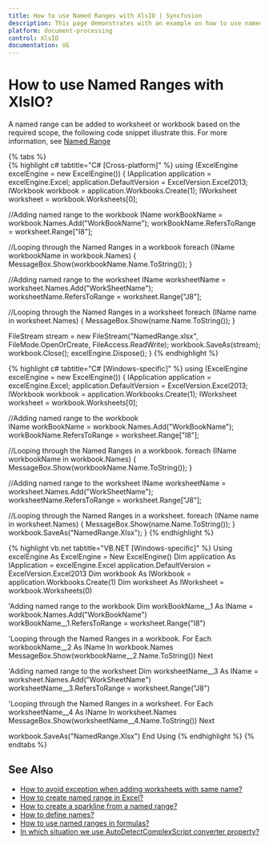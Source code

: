 ```yaml
---
title: How to use Named Ranges with XlsIO | Syncfusion
description: This page demonstrates with an example on how to use named ranges in Syncfusion .NET Excel library (XlsIO).
platform: document-processing
control: XlsIO
documentation: UG
---
```


# How to use Named Ranges with XlsIO?

A named range can be added to worksheet or workbook based on the required scope, the following code snippet illustrate this. For more information, see [Named Range](https://support.microsoft.com/en-us/office/define-and-use-names-in-formulas-4d0f13ac-53b7-422e-afd2-abd7ff379c64?ui=en-us&rs=en-us&ad=us)

{% tabs %}  
{% highlight c# tabtitle="C# [Cross-platform]" %}
using (ExcelEngine excelEngine = new ExcelEngine())
{
  IApplication application = excelEngine.Excel;
  application.DefaultVersion = ExcelVersion.Excel2013;
  IWorkbook workbook = application.Workbooks.Create(1);
  IWorksheet worksheet = workbook.Worksheets[0];

  //Adding named range to the workbook
  IName workBookName = workbook.Names.Add("WorkBookName");
  workBookName.RefersToRange = worksheet.Range["I8"];

  //Looping through the Named Ranges in a workbook
  foreach (IName workbookName in workbook.Names)
  {
    MessageBox.Show(workbookName.Name.ToString());
  }

  //Adding named range to the worksheet
  IName worksheetName = worksheet.Names.Add("WorkSheetName");
  worksheetName.RefersToRange = worksheet.Range["J8"];

  //Looping through the Named Ranges in a worksheet
  foreach (IName name in worksheet.Names)
  {
    MessageBox.Show(name.Name.ToString());
  }

  FileStream stream = new FileStream("NamedRange.xlsx", FileMode.OpenOrCreate, FileAccess.ReadWrite);
  workbook.SaveAs(stream);
  workbook.Close();
  excelEngine.Dispose();
}
{% endhighlight %}

{% highlight c# tabtitle="C# [Windows-specific]" %}
using (ExcelEngine excelEngine = new ExcelEngine())
{
  IApplication application = excelEngine.Excel;
  application.DefaultVersion = ExcelVersion.Excel2013;
  IWorkbook workbook = application.Workbooks.Create(1);
  IWorksheet worksheet = workbook.Worksheets[0];

  //Adding named range to the workbook            
  IName workBookName = workbook.Names.Add("WorkBookName");
  workBookName.RefersToRange = worksheet.Range["I8"];

  //Looping through the Named Ranges in a workbook.
  foreach (IName workbookName in workbook.Names)
  {
    MessageBox.Show(workbookName.Name.ToString());
  }

  //Adding named range to the worksheet
  IName worksheetName = worksheet.Names.Add("WorkSheetName");
  worksheetName.RefersToRange = worksheet.Range["J8"];

  //Looping through the Named Ranges in a worksheet.
  foreach (IName name in worksheet.Names)
  {
    MessageBox.Show(name.Name.ToString());
  }
  workbook.SaveAs("NamedRange.Xlsx");
}
{% endhighlight %}

{% highlight vb.net tabtitle="VB.NET [Windows-specific]" %}
Using excelEngine As ExcelEngine = New ExcelEngine()
  Dim application As IApplication = excelEngine.Excel
  application.DefaultVersion = ExcelVersion.Excel2013
  Dim workbook As IWorkbook = application.Workbooks.Create(1)
  Dim worksheet As IWorksheet = workbook.Worksheets(0)

  'Adding named range to the workbook
  Dim workBookName__1 As IName = workbook.Names.Add("WorkBookName")
  workBookName__1.RefersToRange = worksheet.Range("I8")

 'Looping through the Named Ranges in a workbook.
  For Each workbookName__2 As IName In workbook.Names
    MessageBox.Show(workbookName__2.Name.ToString())
  Next

  'Adding named range to the worksheet
  Dim worksheetName__3 As IName = worksheet.Names.Add("WorkSheetName")
  worksheetName__3.RefersToRange = worksheet.Range("J8")

  'Looping through the Named Ranges in a worksheet.
  For Each worksheetName__4 As IName In worksheet.Names
    MessageBox.Show(worksheetName__4.Name.ToString())
  Next

  workbook.SaveAs("NamedRange.Xlsx")
End Using
{% endhighlight %}
{% endtabs %}  

## See Also

* [How to avoid exception when adding worksheets with same name?](https://help.syncfusion.com/file-formats/xlsio/faqs/how-to-avoid-exception-when-adding-worksheets-with-same-name)
* [How to create named range in Excel?](https://help.syncfusion.com/file-formats/xlsio/migrate-from-office-automation-to-syncfusion-xlsio/create-named-range-in-excel)
* [How to create a sparkline from a named range?](https://help.syncfusion.com/file-formats/xlsio/faqs/how-to-create-a-sparkline-from-a-named-range)
* [How to define names?](https://help.syncfusion.com/file-formats/xlsio/working-with-formulas#defined-names)
* [How to use named ranges in formulas?](https://help.syncfusion.com/file-formats/xlsio/working-with-formulas#named-ranges-in-formulas)
* [In which situation we use AutoDetectComplexScript converter property?](https://help.syncfusion.com/file-formats/xlsio/faqs/in-which-situation-we-use-autodetectcomplexscript-converter-property)
